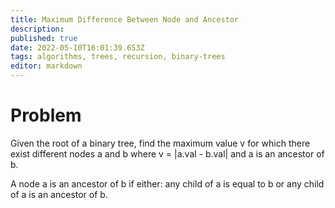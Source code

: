```yaml
---
title: Maximum Difference Between Node and Ancestor
description: 
published: true
date: 2022-05-10T16:01:39.653Z
tags: algorithms, trees, recursion, binary-trees
editor: markdown
---
```


# Problem
Given the root of a binary tree, find the maximum value v for which there exist different nodes a and b where v = |a.val - b.val| and a is an ancestor of b.

A node a is an ancestor of b if either: any child of a is equal to b or any child of a is an ancestor of b.


